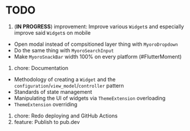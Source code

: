 # TODO

1. (**IN PROGRESS**) improvement: Improve various `Widget`s and especially improve said `Widget`s on mobile

- Open modal instead of compsitioned layer thing with `MyoroDropdown`
- Do the same thing with `MyoroSearchInput`
- Make `MyoroSnackBar` width 100% on every platform (#FlutterMoment)

1. chore: Documentation

- Methodology of creating a `Widget` and the `configuration`/`view_model`/`controller` pattern
- Standards of state management
- Manipulating the UI of widgets via `ThemeExtension` overloading
- `ThemeExtension` overriding

1. chore: Redo deploying and GitHub Actions
1. feature: Publish to pub.dev
